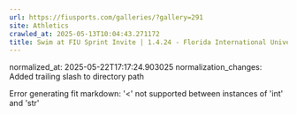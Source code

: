 ```yaml
---
url: https://fiusports.com/galleries/?gallery=291
site: Athletics
crawled_at: 2025-05-13T10:04:43.271172
title: Swim at FIU Sprint Invite | 1.4.24 - Florida International University
---
```

normalized_at: 2025-05-22T17:17:24.903025
normalization_changes: Added trailing slash to directory path

Error generating fit markdown: '<' not supported between instances of 'int' and 'str'